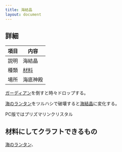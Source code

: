 ```yaml
---
title: 海結晶
layout: document
---
```

## 詳細

|項目|内容|
|---|---|
|説明|海結晶|
|種類|[材料](材料)|
|場所|海底神殿|

[ガーディアン](ガーディアン)を倒すと時々ドロップする。

[海のランタン](海のランタン)をツルハシで破壊すると[海結晶](海結晶)に変化する。

PC版ではプリズマリンクリスタル

## 材料にしてクラフトできるもの

[海のランタン](海のランタン)、
